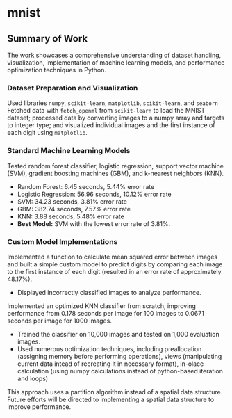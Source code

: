 # mnist

## Summary of Work

The work showcases a comprehensive understanding of dataset handling, visualization, implementation of machine learning models, and performance optimization techniques in Python.

### Dataset Preparation and Visualization

Used libraries `numpy`, `scikit-learn`, `matplotlib`, `scikit-learn`, and `seaborn`
Fetched data with `fetch_openml` from `scikit-learn` to load the MNIST dataset; processed data by converting images to a numpy array and targets to integer type; and visualized individual images and the first instance of each digit using `matplotlib`.

### Standard Machine Learning Models

Tested random forest classifier, logistic regression, support vector machine (SVM), gradient boosting machines (GBM), and k-nearest neighbors (KNN).

- Random Forest: 6.45 seconds, 5.44% error rate
- Logistic Regression: 56.96 seconds, 10.12% error rate
- SVM: 34.23 seconds, 3.81% error rate
- GBM: 382.74 seconds, 7.57% error rate
- KNN: 3.88 seconds, 5.48% error rate
- **Best Model:** SVM with the lowest error rate of 3.81%.

### Custom Model Implementations

Implemented a function to calculate mean squared error between images and built a simple custom model to predict digits by comparing each image to the first instance of each digit (resulted in an error rate of approximately 48.17%).

- Displayed incorrectly classified images to analyze performance.

Implemented an optimized KNN classifier from scratch, improving performance from 0.178 seconds per image for 100 images to 0.0671 seconds per image for 1000 images.

- Trained the classifier on 10,000 images and tested on 1,000 evaluation images.
- Used numerous optimization techniques, including preallocation (assigning memory before performing operations), views (manipulating current data intead of recreating it in necessary format), in-olace calculation (using numpy calculations instead of python-based iteration and loops)

This approach uses a partition algorithm instead of a spatial data structure. Future efforts will be directed to implementing a spatial data structure to improve performance.
